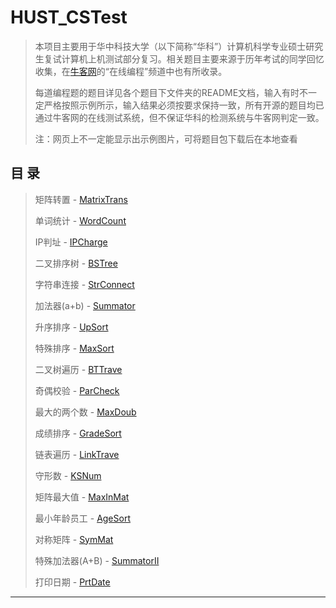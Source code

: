 # HUST_CSTest
>本项目主要用于华中科技大学（以下简称“华科”）计算机科学专业硕士研究生复试计算机上机测试部分复习。相关题目主要来源于历年考试的同学回忆收集，在[牛客网](https://www.nowcoder.com)的“在线编程”频道中也有所收录。
>
>每道编程题的题目详见各个题目下文件夹的README文档，输入有时不一定严格按照示例所示，输入结果必须按要求保持一致，所有开源的题目均已通过牛客网的在线测试系统，但不保证华科的检测系统与牛客网判定一致。
>
>注：网页上不一定能显示出示例图片，可将题目包下载后在本地查看

## 目 录
>矩阵转置 - [MatrixTrans](https://github.com/SHENGYUKing/HUST_CSTest/tree/master/MatrixTrans)
>
>单词统计 - [WordCount](https://github.com/SHENGYUKing/HUST_CSTest/tree/master/WordCount)
>
>IP判址 - [IPCharge](https://github.com/SHENGYUKing/HUST_CSTest/tree/master/IPCharge)
>
>二叉排序树 - [BSTree](https://github.com/SHENGYUKing/HUST_CSTest/tree/master/BSTree)
>
>字符串连接 - [StrConnect](https://github.com/SHENGYUKing/HUST_CSTest/tree/master/StrConnect)
>
>加法器(a+b) - [Summator](https://github.com/SHENGYUKing/HUST_CSTest/tree/master/Summator)
>
>升序排序 - [UpSort](https://github.com/SHENGYUKing/HUST_CSTest/tree/master/UpSort)
>
>特殊排序 - [MaxSort](https://github.com/SHENGYUKing/HUST_CSTest/tree/master/MaxSort)
>
>二叉树遍历 - [BTTrave](https://github.com/SHENGYUKing/HUST_CSTest/tree/master/BTTrave)
>
>奇偶校验 - [ParCheck](https://github.com/SHENGYUKing/HUST_CSTest/tree/master/ParCheck)
>
>最大的两个数 - [MaxDoub](https://github.com/SHENGYUKing/HUST_CSTest/tree/master/MaxDoub)
>
>成绩排序 - [GradeSort](https://github.com/SHENGYUKing/HUST_CSTest/tree/master/GradeSort)
>
>链表遍历 - [LinkTrave](https://github.com/SHENGYUKing/HUST_CSTest/tree/master/LinkTrave)
>
>守形数 - [KSNum](https://github.com/SHENGYUKing/HUST_CSTest/tree/master/KSNum)
>
>矩阵最大值 - [MaxInMat](https://github.com/SHENGYUKing/HUST_CSTest/tree/master/MaxInMat)
>
>最小年龄员工 - [AgeSort](https://github.com/SHENGYUKing/HUST_CSTest/tree/master/AgeSort)
>
>对称矩阵 - [SymMat](https://github.com/SHENGYUKing/HUST_CSTest/tree/master/SymMat)
>
>特殊加法器(A+B) - [SummatorII](https://github.com/SHENGYUKing/HUST_CSTest/tree/master/SummatorII)
>
>打印日期 - [PrtDate](https://github.com/SHENGYUKing/HUST_CSTest/tree/master/PrtDate)
---
